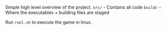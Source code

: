 Simple high level overview of the project.
`src/` - Contains all code
`build/` - Where the executables + building files are staged


Run `runl.sh` to execute the game in linux.